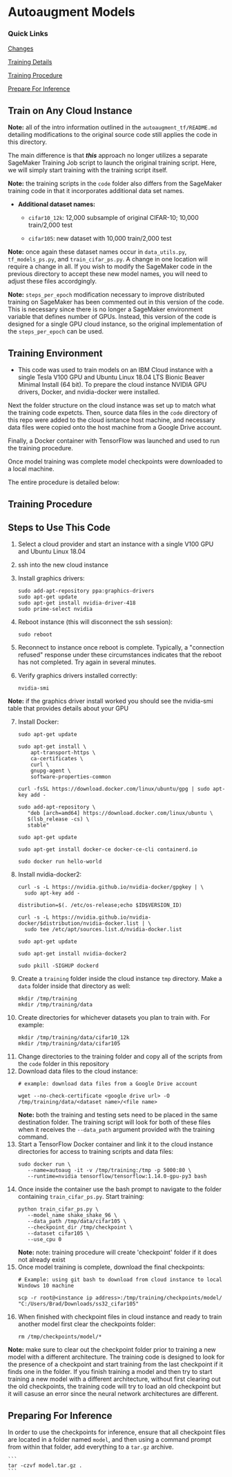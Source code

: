 # Autoaugment Models

### Quick Links

[Changes](#changes)

[Training Details](#training-procedure)

[Training Procedure](#how-to-run)

[Prepare For Inference](#prepare-inference)

</center>

<h2 id="changes">
Train on Any Cloud Instance
</h2>

**Note:** all of the intro information outlined in the `autoaugment_tf/README.md` detailing modifications to the original source code still applies the code in this directory.

The main difference is that **_this_** approach no longer utilizes a separate SageMaker Training Job script to launch the original training script. Here, we will simply start training with the training script itself.

**Note:** the training scripts in the `code` folder also differs from the SageMaker training code in that it incorporates additional data set names.

* **Additional dataset names:**

    * `cifar10_12k`: 12,000 subsample of original CIFAR-10; 10,000 train/2,000 test

    * `cifar105`: new dataset with 10,000 train/2,000 test
    
**Note:** once again these dataset names occur in `data_utils.py`, `tf_models_ps.py`, and `train_cifar_ps.py`. A change in one location will require a change in all. If you wish to modify the SageMaker code in the previous directory to accept these new model names, you will need to adjust these files accordgingly.

**Note:** `steps_per_epoch` modification necessary to improve distributed training on SageMaker has been commented out in this version of the code. This is necessary since there is no longer a SageMaker environment variable that defines number of GPUs. Instead, this version of the code is designed for a single GPU cloud instance, so the original implementation of the `steps_per_epoch` can be used.

<h2 id="training-procedure">
Training Environment
</h2>

* This code was used to train models on an IBM Cloud instance with a single Tesla V100 GPU and Ubuntu Linux 18.04 LTS Bionic Beaver Minimal Install (64 bit). To prepare the cloud instance NVIDIA GPU drivers, Docker, and nvidia-docker were installed.

Next the folder structure on the cloud instance was set up to match what the training code expetcts. Then, source data files in the `code` directory of this repo were added to the cloud isntance host machine, and necessary data files were copied onto the host machine from a Google Drive account.

Finally, a Docker container with TensorFlow was launched and used to run the training procedure.

Once model training was complete model checkpoints were downloaded to a local machine.

The entire procedure is detailed below:

## Training Procedure

<h2 id="how-to-run">
Steps to Use This Code
</h2>

1. Select a cloud provider and start an instance with a single V100 GPU and Ubuntu Linux 18.04
2. ssh into the new cloud instance
3. Install graphics drivers:

    ```
    sudo add-apt-repository ppa:graphics-drivers
    sudo apt-get update
    sudo apt-get install nvidia-driver-418
    sudo prime-select nvidia
    ```
4. Reboot instance (this will disconnect the ssh session):

    ````
    sudo reboot
    ````
    
5. Reconnect to instance once reboot is complete. Typically, a "connection refused" response under these circumstances indicates that the reboot has not completed. Try again in several minutes.
6. Verify graphics drivers installed correctly:
    ````
    nvidia-smi
    ````
**Note:** if the graphics driver install worked you should see the nvidia-smi table that provides details about your GPU

7. Install Docker:
    ````
    sudo apt-get update
    
    sudo apt-get install \
        apt-transport-https \
        ca-certificates \
        curl \
        gnupg-agent \
        software-properties-common
    
    curl -fsSL https://download.docker.com/linux/ubuntu/gpg | sudo apt-key add -
    
    sudo add-apt-repository \
       "deb [arch=amd64] https://download.docker.com/linux/ubuntu \
       $(lsb_release -cs) \
       stable"
   
    sudo apt-get update
   
    sudo apt-get install docker-ce docker-ce-cli containerd.io
   
    sudo docker run hello-world
    ````
8. Install nvidia-docker2:
    ```
    curl -s -L https://nvidia.github.io/nvidia-docker/gpgkey | \
      sudo apt-key add -
  
    distribution=$(. /etc/os-release;echo $ID$VERSION_ID)
 
    curl -s -L https://nvidia.github.io/nvidia-docker/$distribution/nvidia-docker.list | \
      sudo tee /etc/apt/sources.list.d/nvidia-docker.list
  
    sudo apt-get update

    sudo apt-get install nvidia-docker2

    sudo pkill -SIGHUP dockerd
    ```
9. Create a `training` folder inside the cloud instance `tmp` directory. Make a `data` folder inside that directory as well:
    ```
    mkdir /tmp/training
    mkdir /tmp/training/data
    ```
10. Create directories for whichever datasets you plan to train with. For example:
    ```
    mkdir /tmp/training/data/cifar10_12k
    mkdir /tmp/training/data/cifar105
    ```
11. Change directories to the training folder and copy all of the scripts from the `code` folder in this repository
12. Download data files to the cloud instance:
    ```
    # example: download data files from a Google Drive account
    
    wget --no-check-certificate <google drive url> -O   /tmp/training/data/<dataset name>/<file name>
    ```
    **Note:** both the training and testing sets need to be placed in the same destination folder. The training script will look for both of these files when it receives the `--data_path` argument provided with the training command.
13. Start a TensorFlow Docker container and link it to the cloud instance directories for access to training scripts and data files:
    ```
    sudo docker run \
       --name=autoaug -it -v /tmp/training:/tmp -p 5000:80 \
       --runtime=nvidia tensorflow/tensorflow:1.14.0-gpu-py3 bash
    ```
14. Once inside the container use the bash prompt to navigate to the folder containing `train_cifar_ps.py`. Start training:
    ```
    python train_cifar_ps.py \
       --model_name shake_shake_96 \
       --data_path /tmp/data/cifar105 \
       --checkpoint_dir /tmp/checkpoint \
       --dataset cifar105 \
       --use_cpu 0
    ```
    **Note:** note: training procedure will create 'checkpoint' folder if it does not already exist
15. Once model training is complete, download the final checkpoints:
    ```
    # Example: using git bash to download from cloud instance to local Windows 10 machine
    
    scp -r root@<instance ip address>:/tmp/training/checkpoints/model/ "C:/Users/Brad/Downloads/ss32_cifar105"
    ```
16. When finished with checkpoint files in cloud instance and ready to train another model first clear the checkpoints folder:
    ```
    rm /tmp/checkpoints/model/*
    ```
**Note:** make sure to clear out the checkpoint folder prior to training a new model with a different architecture. The training code is designed to look for the presence of a checkpoint and start training from the last checkpoint if it finds one in the folder. If you finish training a model and then try to start training a new model with a different architecture, without first clearing out the old checkpoints, the training code will try to load an old checkpoint but it will casuse an error since the neural network architectures are different.


<h2 id="prepare-inference">
Preparing For Inference
</h2>

In order to use the checkpoints for inference, ensure that all checkpoint files are located in a folder named `model`, and then using a command prompt from within that folder, add everything to a `tar.gz` archive.

    ```
    tar -czvf model.tar.gz .
    ```
